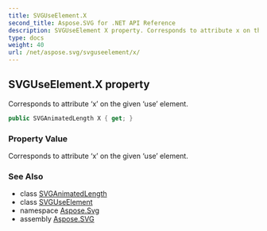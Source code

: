 ```yaml
---
title: SVGUseElement.X
second_title: Aspose.SVG for .NET API Reference
description: SVGUseElement X property. Corresponds to attribute x on the given use element
type: docs
weight: 40
url: /net/aspose.svg/svguseelement/x/
---
```

## SVGUseElement.X property

Corresponds to attribute ‘x’ on the given ‘use’ element.

```csharp
public SVGAnimatedLength X { get; }
```

### Property Value

Corresponds to attribute ‘x’ on the given ‘use’ element.

### See Also

* class [SVGAnimatedLength](../../../aspose.svg.datatypes/svganimatedlength/)
* class [SVGUseElement](../)
* namespace [Aspose.Svg](../../../aspose.svg/)
* assembly [Aspose.SVG](../../../)
